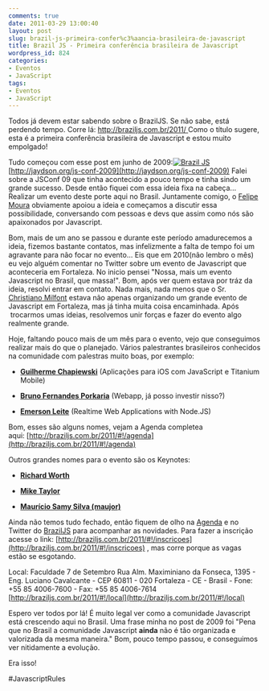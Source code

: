 ```yaml
---
comments: true
date: 2011-03-29 13:00:40
layout: post
slug: brazil-js-primeira-confer%c3%aancia-brasileira-de-javascript
title: Brazil JS - Primeira conferência brasileira de Javascript
wordpress_id: 824
categories:
- Eventos
- JavaScript
tags:
- Eventos
- JavaScript
---
```


Todos já devem estar sabendo sobre o BrazilJS. Se não sabe, está perdendo tempo. Corre lá: [http://braziljs.com.br/2011/
](http://braziljs.com.br/2011/)Como o título sugere, esta é a primeira conferência brasileira de Javascript e estou muito empolgado!

Tudo começou com esse post em junho de 2009:[![Brazil JS](http://jaydson-org.web102.redehost.com.br/assets/banner-496-300x129.jpg)](http://braziljs.com.br/2011/#!/home)
[http://jaydson.org/js-conf-2009](http://jaydson.org/js-conf-2009)
Falei sobre a JSConf 09 que tinha acontecido a pouco tempo e tinha sindo um grande sucesso.
Desde então fiquei com essa ideia fixa na cabeça... Realizar um evento deste porte aqui no Brasil.
Juntamente comigo, o [Felipe Moura](http://twitter.com/felipnmoura) obviamente apoiou a ideia e começamos a discutir essa possibilidade, conversando com pessoas e devs que assim como nós são apaixonados por Javascript.<!-- more -->

Bom, mais de um ano se passou e durante este período amadurecemos a ideia, fizemos bastante contatos, mas infelizmente a falta de tempo foi um agravante para não focar no evento...
Eis que em 2010(não lembro o mês) eu vejo alguém comentar no Twitter sobre um evento de Javascript que aconteceria em Fortaleza.
No inicio pensei "Nossa, mais um evento Javascript no Brasil, que massa!".
Bom, após ver quem estava por tráz da ideia, resolvi entrar em contato.
Nada mais, nada menos que o Sr. [Christiano Milfont](http://www.milfont.org/) estava não apenas organizando um grande evento de Javascript em Fortaleza, mas já tinha muita coisa encaminhada.
Após  trocarmos umas ideias, resolvemos unir forças e fazer do evento algo realmente grande.

Hoje, faltando pouco mais de um mês para o evento, vejo que conseguimos realizar mais do que o planejado.
Vários palestrantes brasileiros conhecidos na comunidade com palestras muito boas, por exemplo:



	
  * **[Guilherme Chapiewski](http://gc.blog.br/)** (Aplicações para iOS com JavaScript e Titanium Mobile)

	
  * **[Bruno Fernandes Porkaria](http://www.porkaria.com.br/author/porkaria/)** (Webapp, já posso investir nisso?)

	
  * **[Emerson Leite](http://codificando.com/)** (Realtime Web Applications with Node.JS)


Bom, esses são alguns nomes, vejam a Agenda completea aqui: [http://braziljs.com.br/2011/#!/agenda](http://braziljs.com.br/2011/#!/agenda)

Outros grandes nomes para o evento são os Keynotes:



	
  * **[Richard Worth ](http://rdworth.org/blog/)**

	
  * **[Mike Taylor](http://twitter.com/miketaylr)**

	
  * **[Maurício Samy Silva (maujor)](http://maujor.com/)**


Ainda não temos tudo fechado, então fiquem de olho na [Agenda](http://braziljs.com.br/2011/#!/agenda) e no Twitter do [BrazilJS](http://twitter.com/braziljs) para acompanhar as novidades.
Para fazer a inscrição acesse o link: [http://braziljs.com.br/2011/#!/inscricoes](http://braziljs.com.br/2011/#!/inscricoes) , mas corre porque as vagas estão se esgotando.

Local:
Faculdade 7 de Setembro
Rua Alm. Maximiniano da Fonseca, 1395 - Eng. Luciano Cavalcante -
CEP 60811 - 020 Fortaleza - CE - Brasil - Fone: +55 85 4006-7600 - Fax: +55 85 4006-7614
[http://braziljs.com.br/2011/#!/local](http://braziljs.com.br/2011/#!/local)

[](http://braziljs.com.br/2011/#!/local)Espero ver todos por lá!
É muito legal ver como a comunidade Javascript está crescendo aqui no Brasil.
Uma frase minha no post de 2009 foi "Pena que no Brasil a comunidade Javascript **ainda** não é tão organizada e valorizada da mesma maneira."
Bom, pouco tempo passou, e conseguimos ver nitidamente a evolução.

Era isso!

#JavascriptRules
